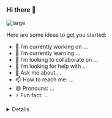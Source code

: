 ### Hi there 👋
![large](https://user-images.githubusercontent.com/68042498/129438041-0a474293-665a-4479-bb8a-07b60d927f7d.png)

Here are some ideas to get you started:

- 🔭 I’m currently working on ...
- 🌱 I’m currently learning ...
- 👯 I’m looking to collaborate on ...
- 🤔 I’m looking for help with ...
- 💬 Ask me about ...
- 📫 How to reach me: ...
- 😄 Pronouns: ...
- ⚡ Fun fact: ...

<details>
  <img src="https://github-readme-stats.vercel.app/api?username=sautmanurung1&theme=react&show_icons=true&custom_title=Saut%20Manurung%27s%20GitHub%20Stats" alt="GitHub Stats" />
  <img src="https://github-readme-stats.vercel.app/api/wakatime?username=sautmanurung1&theme=react&layout=compact&langs_count=10&custom_title=Saut%20Manurung%27s%20Wakatime%20Stats" alt="Wakatime Stats" />
</details>
